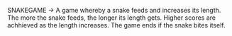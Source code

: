 SNAKEGAME ->
A game whereby a snake feeds and increases its length.
The more the snake feeds, the longer its length gets.
Higher scores are achhieved as the length increases. 
The game ends if the snake bites itself.